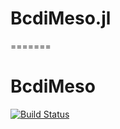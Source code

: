 # BcdiMeso.jl
=======
# BcdiMeso

[![Build Status](https://github.com/jmeziere/BcdiMeso.jl/actions/workflows/CI.yml/badge.svg?branch=main)](https://github.com/jmeziere/BcdiMeso.jl/actions/workflows/CI.yml?query=branch%3Amain)
